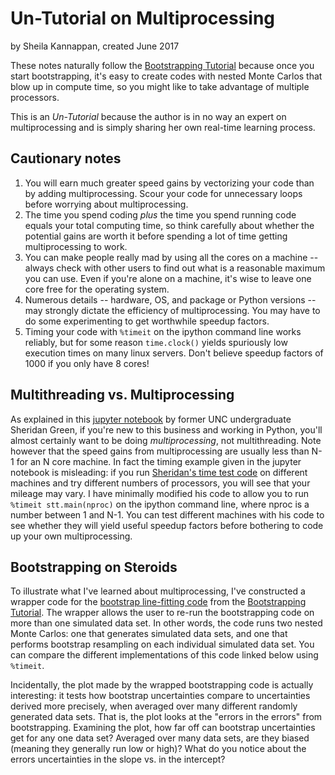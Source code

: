 # Un-Tutorial on Multiprocessing
by Sheila Kannappan, created June 2017

These notes naturally follow the [Bootstrapping Tutorial](https://github.com/capprogram/2017bootcamp-general/blob/master/bootstrap.md) because once you start bootstrapping, it's easy to create codes with nested Monte Carlos that blow up in compute time, so you might like to take advantage of multiple processors.

This is an _Un-Tutorial_ because the author is in no way an expert on multiprocessing and is simply sharing her own real-time learning process.

## Cautionary notes

1) You will earn much greater speed gains by vectorizing your code than by adding multiprocessing. Scour your code for unnecessary loops before worrying about multiprocessing.    
2) The time you spend coding _plus_ the time you spend running code equals your total computing time, so think carefully about whether the potential gains are worth it before spending a lot of time getting multiprocessing to work.    
3) You can make people really mad by using all the cores on a machine -- always check with other users to find out what is a reasonable maximum you can use. Even if you're alone on a machine, it's wise to leave one core free for the operating system.    
4) Numerous details -- hardware, OS, and package or Python versions -- may strongly dictate the efficiency of multiprocessing. You may have to do some experimenting to get worthwhile speedup factors.    
5) Timing your code with `%timeit` on the ipython command line works reliably, but for some reason `time.clock()` yields spuriously low execution times on many linux servers. Don't believe speedup factors of 1000 if you only have 8 cores!

## Multithreading vs. Multiprocessing
As explained in this [jupyter notebook](https://github.com/galastrostats/general/blob/master/PythonMultiprocessing.ipynb) by former UNC undergraduate Sheridan Green, if you're new to this business and working in Python, you'll almost certainly want to be doing _multiprocessing_, not multithreading. Note however that the speed gains from multiprocessing are usually less than N-1 for an N core machine. In fact the timing example given in the jupyter notebook is misleading: if you run [Sheridan's time test code](https://github.com/capprogram/2017bootcamp-general/blob/master/stt.py) on different machines and try different numbers of processors, you will see that your mileage may vary. I have minimally modified his code to allow you to run `%timeit stt.main(nproc)` on the ipython command line, where nproc is a number between 1 and N-1. You can test different machines with his code to see whether they will yield useful speedup factors before bothering to code up your own multiprocessing.

## Bootstrapping on Steroids    
To illustrate what I've learned about multiprocessing, I've constructed a wrapper code for the [bootstrap line-fitting code](https://github.com/capprogram/2017bootcamp-general/blob/master/paramfit1_boot.py) from the [Bootstrapping Tutorial](https://github.com/capprogram/2017bootcamp-general/blob/master/bootstrap.md). The wrapper allows the user to re-run the bootstrapping code on more than one simulated data set. In other words, the code runs two nested Monte Carlos: one that generates simulated data sets, and one that performs bootstrap resampling on each individual simulated data set. You can compare the different implementations of this code linked below using `%timeit`.



Incidentally, the plot made by the wrapped bootstrapping code is actually interesting: it tests how bootstrap uncertainties compare to uncertainties derived more precisely, when averaged over many different randomly generated data sets. That is, the plot looks at the "errors in the errors" from bootstrapping. Examining the plot, how far off can bootstrap uncertainties get for any one data set? Averaged over many data sets, are they biased (meaning they generally run low or high)? What do you notice about the errors uncertainties in the slope vs. in the intercept?

